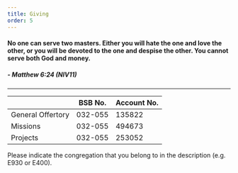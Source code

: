 ```yaml
---
title: Giving 
order: 5
---
```


#### No one can serve two masters. Either you will hate the one and love the other, or you will be devoted to the one and despise the other. You cannot serve both God and money.
##### - Matthew 6:24 (NIV11)

---

|  | BSB No. | Account No. |
| ----------- | ----------- | ----------- |
| General Offertory | 032-055 | 135822 |
| Missions | 032-055 |494673 |
| Projects | 032-055 | 253052|


Please indicate the congregation that you belong to in the description (e.g. E930 or E400).
